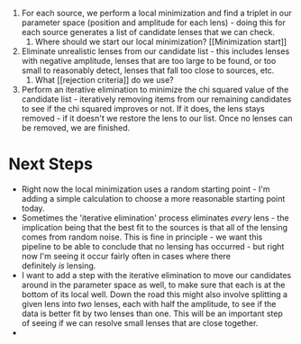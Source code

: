 1. For each source, we perform a local minimization and find a triplet in our parameter space (position and amplitude for each lens) - doing this for each source generates a list of candidate lenses that we can check.
	1. Where should we start our local minimization? [[Minimization start]]
2. Eliminate unrealistic lenses from our candidate list - this includes lenses with negative amplitude, lenses that are too large to be found, or too small to reasonably detect, lenses that fall too close to sources, etc. 
	1. What [[rejection criteria]] do we use?
3. Perform an iterative elimination to minimize the chi squared value of the candidate list - iteratively removing items from our remaining candidates to see if the chi squared improves or not. If it does, the lens stays removed - if it doesn't we restore the lens to our list. Once no lenses can be removed, we are finished.

# Next Steps

- Right now the local minimization uses a random starting point - I'm adding a simple calculation to choose a more reasonable starting point today. 
- Sometimes the 'iterative elimination' process eliminates _every_ lens - the implication being that the best fit to the sources is that all of the lensing comes from random noise. This is fine in principle - we want this pipeline to be able to conclude that no lensing has occurred - but right now I'm seeing it occur fairly often in cases where there definitely _is_ lensing. 
- I want to add a step with the iterative elimination to move our candidates around in the parameter space as well, to make sure that each is at the bottom of its local well. Down the road this might also involve splitting a given lens into _two_ lenses, each with half the amplitude, to see if the data is better fit by two lenses than one. This will be an important step of seeing if we can resolve small lenses that are close together.
- 

